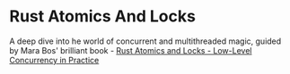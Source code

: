 # Rust Atomics And Locks

A deep dive into he world of concurrent and multithreaded magic, 
guided by Mara Bos' brilliant book - 
[Rust Atomics and Locks - Low-Level Concurrency in Practice](https://marabos.nl/atomics/)
